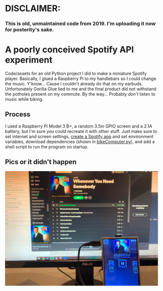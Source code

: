 # **DISCLAIMER:**
### **This is old, unmaintained code from 2019. I'm uploading it now for posterity's sake.**

# A poorly conceived Spotify API experiment
Code/assets for an old Python project I did to make a miniature Spotify player. Basically, I glued a Raspberry Pi to my handlebars so I could change the music. Y'know... Cause I couldn't already do that on my earbuds. Unfortunately Gorilla Glue lied to me and the final product did not withstand the potholes present on my commute. By the way... Probably *don't* listen to music while biking.

## Process
I used a Raspberry Pi Model 3 B+, a random 3.5in GPIO screen and a 2.1A battery, but I'm sure you could recreate it with other stuff. Just make sure to set internet and screen settings, [create a Spotify app](https://developer.spotify.com/dashboard/applications) and set environment variables, download dependencies (shown in [bikeComputer.py](https://github.com/Borris-the-real-OG/portaSpoti-fy/blob/main/bikeComputer.py)), and add a shell script to run the program on startup.

## Pics or it didn't happen
![sauce?](https://github.com/Borris-the-real-OG/portaSpoti-fy/raw/master/sauce.png)

